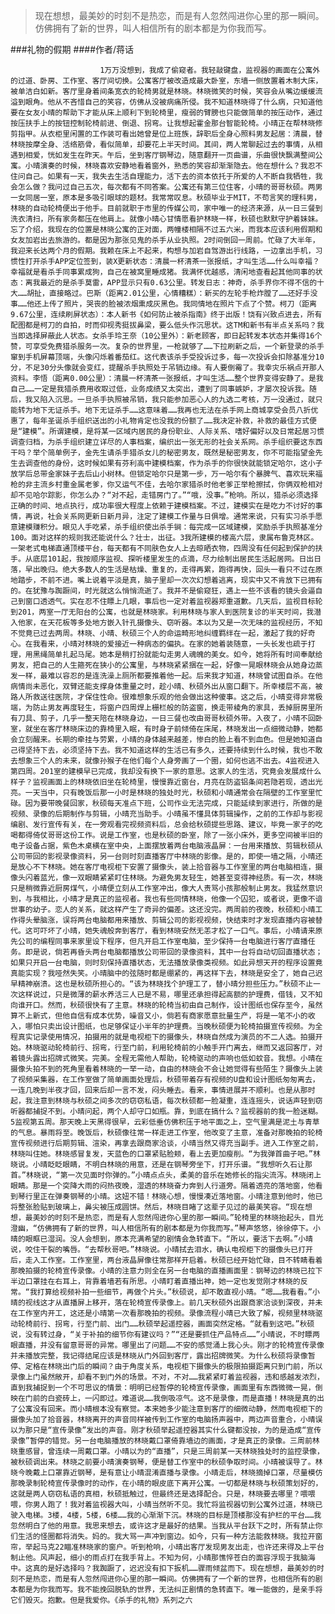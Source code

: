 > 现在想想，最美妙的时刻不是热恋，而是有人忽然闯进你心里的那一瞬间。仿佛拥有了新的世界，叫人相信所有的剧本都是为你我而写。

###礼物的假期
####作者/蒋话

						1万万没想到，我成了偷窥者。我轻敲键盘，监视器的画面在公寓外的过道、卧房、工作室、客厅间切换。公寓客厅被改造成最大卧室，东墙一侧放置着木制大床，被单洁白如新。客厅里身着间条宽衣的轮椅男就是林晓。林晓微笑的时候，笑容会从嘴边缓缓流溢到眼角。他从不吝惜自己的笑容，仿佛从没被病痛所侵。我不知道林晓得了什么病，只知道他要在女友小晴的帮助下才能从床上顺利下到轮椅里，瘦弱的臂膀也只能做简单的按压动作，通过按压扶手上的按钮控制轮椅前进、倒退、拐弯。让我想起霍金那台智能轮椅。小晴正在帮林晓修剪指甲。从衣柜里闲置的工作装可看出她曾是位上班族，辞职后全身心照料男友起居：清晨，替林晓按摩全身、活络筋骨，看似简单，却要花上半天时间。其间，两人常聊起过去的事情，从相遇到相爱，恍如发生在昨天。午后，坐到客厅钢琴边，随意翻开一页曲谱，乐曲很快飘满整间公寓。小晴演奏的时候，林晓喜欢安静地看着窗外，熟悉的笑容却渐渐隐去。他在想什么？我忍不住问自己。如果有一天，我失去生活自理能力，活下去的资本依托于所爱的人不断自我牺牲，我会怎么做？我问过自己五次，每次都有不同答案。公寓还有第三位住客，小晴的哥哥秋硕。两男一女同居一室，原本是多吸引眼球的题材。我常常叹息。秋硕毕业于MIT，不苟言笑的理科男，林晓的自动轮椅便出于他手。目前就职于市里的传媒公司，家中唯一的经济来源，从一日三餐到洗衣清扫，所有家务都压在他肩上。就像小晴心甘情愿看护林晓一样，秋硕也默默守护着妹妹。忘了介绍，我现在的位置是林晓公寓的正对面，两幢楼相隔不过五六米，而我本应该利用假期和女友加岩出去旅游的。都是因为那张见鬼的杀手从业执照。2时间倒回一周前。忙碌了大半年，我迎来长达两个月的假期。我赖在床上不起来，构想与加岩自驾游出行线路，一边拿出手机，习惯性打开杀手APP定位签到，装X更新状态：清晨一杯清茶一张报纸，才叫生活……什么叫幸福？幸福就是看杀手同事累成狗，自己在被窝里睡成猪。我满怀优越感，清闲地查看起其他同事的状态：离我最近的是杀手莫雷，APP显示只有0.63公里。转发日志：神奇，杀手界你不得不信的十大……胡扯，直接略过。巴斯（距离2.01公里，心情糟糕）：新买的左轮手枪炸膛了……还好手没事……他还上传了照片，哭丧的脸被浓烟熏成灰黑色。我同情地在照片下点了个赞。柯刀（距离9.67公里，连续刷屏状态）：本人新书《如何防止被杀指南》终于出版！饶有兴致点进去，所有配图都是柯刀的自拍，时而仰视秀挺拔鼻梁，要么低头作沉思状。这TM和新书有半点关系吗？我当即选择屏蔽此人状态。女杀手玲王奈（10公里外）：新老顾客，即日起转发本状态并集得16个赞，可享受免费猎杀服务一次。复杂的世界里，一枪就够了……下拉刷新之后，一个新登录的杀手窜到手机屏幕顶端，头像闪烁着番茄红。这代表该杀手受投诉过多，每一次投诉会扣除基准分10分，不足30分头像就会变红，提醒杀手执照处于吊销边缘。有人要倒霉了。我幸灾乐祸点开那人资料。李悟（距离0.00公里）：清晨一杯清茶一张报纸，才叫生活……整个世界变得安静了。是我自己……一定是我猎杀费用收取过低，业务成绩又太突出，遭到了同事嫉妒，才屡次投诉我。随后，我又陷入沉思。一旦杀手执照被吊销，我只能参加恶心人的九选二考核，万一没通过，就只能转为地下无证杀手。地下无证杀手……这意味着……我再也无法在杀手网上商城享受会员八折优惠了，每年圣诞杀手组织送出的小礼物肯定也没我的份额了……我决定补救，补救的最佳方式便是“建模”。所谓建模，是将某一区域内居民的身份职业、人际关系、嗜好偏好以及日常起居习惯调查归档，为杀手组织建立详尽的人事档案，编织出一张无形的社会关系网。杀手组织要这东西干吗？举个简单例子，金先生请杀手猎杀女儿的秘密男友，既然是秘密男友，你不可能指望金先生去调查他的身份，这时候如果有芬利高中建模档案，作为杀手的你很快就能锁定哈尔，这小子放学后总带金家妹子去后山小树林。但锁定哈尔只是第一步，万一哈尔有个暴脾气、喜欢玩来福枪的非主流乡村重金属老爹，你又运气不佳，去哈尔家猎杀时他老爹正举枪擦拭，你俩双枪相对却不见哈尔踪影，你怎么办？“对不起，走错房门了。”“哦，没事。”枪响。所以，猎杀必须选择正确的时间、地点执行，成功率很大程度上依赖于建模档案。不过，建模实在是吃力不讨好的事情，再说，社会关系网更新日新月异，注定了建模工作量与日俱增。通常来说，只有实习杀手愿意建模赚积分。眼见人手吃紧，杀手组织使出杀手锏：每完成一区域建模，奖励杀手执照基准分100。面对这样的规则我还能说什么？壮士，出征。3我所建模的楼高六层，隶属布鲁克林区。一架老式电梯直通顶楼平台，每天都有不同肤色女人上去晾晒衣物，四周没有任何起到保护的扶手。从底层101起，我按顺序监视、探听楼里发生的点滴，尽力绘制出居民生活起居网。日出日落，早出晚归。绝大多数人的生活是枯燥、重复的，走得再累，跑得再快，回头一看只不过在原地踏步，不前不进。嘴上说着平淡是真，脑子里却一次次幻想着逃离，现实中又不肯放下已拥有的。在犹豫与踟蹰间，时光就这么悄悄流逝了。我并不是偷窥狂，遇上一些不该看的镜头会逼自己到窗口透透气。实在忍不住瞟上几眼，事后也一定对着监视器郑重道歉。几天后，监视目标轮到201，两室一厅无阳台的公寓，也就是林晓家。利用林晓与家人到医院复诊的半天时间，我潜入他家，在天花板等多处地方嵌入针孔摄像头、窃听器。本以为又是一次无味的监视经历，不知不觉竟已过去两周。林晓、小晴、秋硕三个人的命运畸形地纠缠羁绊在一起，激起了我的好奇心。在我看来，小晴对林晓的爱接近一种病态的偏执。在家的她着装随意，一头长发也疏于打理，用黑绳简单扎起马尾。她本是稍打扮就能勾走男人魂魄的美女。如今，她将所有时间奉献给男友，把自己的人生箍死在狭小的公寓里，与林晓紧紧捆在一起，好像一晃眼林晓会从她身边蒸发一样，最难以容忍的是连洗澡上厕所都要推着他一起。后来我才知道，林晓曾试图自杀。在他病情尚未恶化，双臂还能支撑身体重量之时，趁小晴、秋硕外出从窗口翻下。所幸楼层不高，被路人所救送往医院，才保住性命。很难想象乐观的他会做出这种傻事。这之后，小晴变得非常极端，为防止男友再度轻生，将窗户四周焊上栅栏般的防盗窗，换走带棱角的家具，丢掉厨房里所有刀具、剪子，几乎一整天陪在林晓身边，一日三餐也改由哥哥秋硕外带。入夜了，小晴不回卧室，就坐在客厅林晓床边的靠椅里入眠，有时身子前倾倚在床尾，林晓发出一点细微动静，她都会立刻醒来。长期的牵挂与劳累，小晴的身体越来越差，惨白的脸上看不到血色。但是她知道自己得坚持下去，必须坚持下去。我不知道这样的生活已有多久，还要持续到什么时候，我也不敢去想象三个人的未来，就像孙猴子在他们每个人身旁画了一个圈，如何也逃不出去。4监视进入第四周。201室的建模早已完成，我却没有换下一家的意思。这家人的生活，究竟会发展成什么样子？监视画面上的林晓依旧坐在轮椅里，慢慢靠近窗台，月亮在防盗铝条间若隐若现，透出光亮。一天当中，只有晚饭后那一小时是林晓的独处时光，秋硕和小晴通常会在隔壁的工作室里忙碌。因为要带晚餐回家，秋硕每天准点下班，公司作业无法完成，只能延续到家进行，所做的是视频、录像的后期制作与剪辑，小晴充当助手。小晴虽不懂具体剪辑操作，之前的工作却与影视编剧、发行宣传有关，在一旁观看完视频资料后，总会给秋硕提些思路、建议，毕竟一家子的吃喝都得倚仗哥哥这份工作。说是工作室，也是秋硕的卧室，除了一张小床外，更多空间被半旧的电子设备占据，紫色木桌横在室中央，上面摆放着两台电脑液晶屏：一台用来播放、剪辑秋硕从公司带回的影视录像资料，另一台则时刻直播客厅中林晓的影像。是的，即使一墙之隔，小晴还是放心不下林晓。她在客厅电视柜下安置了摄像头，装上拾音器与工作室里的两台电脑相连，摄像头闪着蓝光，像一双眼睛紧紧盯住林晓。为避免男友轻生，她甚至变得神经质。有一次，林晓只是稍微靠近厨房煤气，小晴便立刻从工作室冲出，像大人责骂小孩那般制止男友。我猛然意识到，与我相比，小晴才是真正的监视者。我也有些同情林晓，他像一个囚犯，或者说，更像不谙世事的幼子。恋人的关系，就这样产生了奇异的偏差。这还没完。两周前的夜晚，秋硕和小晴工作得头晕脑涨，误将两台电脑都用来播放、剪辑公司的影视视频，快结束时才发现直播内容被替代。这可吓坏了小晴，她失魂般奔到客厅，看到林晓安然无恙才松了一口气。事后，小晴请来原先公司的编程同事来家里设下程序，但凡开启工作室电脑，至少保持一台电脑进行客厅直播任务。即是说，倘若再昏头两台电脑都播放公司带回的录像资料，其中一台将自动切回直播状态；如果只开启一台电脑，则时刻保持直播状态，无法播放录像类视频。如此异想天开的程序设置竟真能实现？我哑然失笑。小晴脑中的弦随时都是绷紧的，再这样下去，林晓是安全了，她自己迟早精神崩溃。这也是秋硕所担心的。“该为林晓找个护理工了，替小晴分担些压力。”秋硕不止一次这样说过，只是微薄的薪水养活三人已是不易，哪里还承担得起高额的护理费，借钱，又不知向谁开口。然而，秋硕很快有了主意。林晓的轮椅当初由自己制作，设计图纸也保存至今，虽然算不上新式，但他自信有成本优势，噪音又小，倘若有商家愿意批量生产，将是一笔不小的收入，哪怕只卖出设计图纸，也足够保证小半年的护理费。当晚秋硕便为轮椅拍摄宣传视频。为全程真实记录使用情况，拍摄用的就是电视柜下的摄像头，林晓自然成为演员的不二人选。拍摄开始。林晓驱动轮椅前行、拐弯，行至门前，利用轮椅前的小触手开门离去，继而又返回客厅，对着镜头露出招牌式微笑。完美。全程无需他人帮助，轮椅驱动的声响也低如蚊音。我想。小晴在摄像头拍不到的死角里看着林晓的一举一动，自由的林晓会不会让她觉得有些陌生？摄像头上装了视频采集器，在工作室做了简单画面处理后，秋硕带着存有视频的U盘和设计图纸匆匆离去，一连几晚到半夜才回，回来后却一言不发，闷头睡去。看来，事情进展并不顺利。也是从那时起，我注意到林晓与秋硕之间多次的窃窃私语，每次秋硕都一脸凝重，连连摇头，说话声轻到窃听器都捕捉不到。小晴问起，两个人却守口如瓶。靠，到底在搞什么？监视器前的我一脸迷糊。5监视第五周。那天晚上天黑得很早，云彩低垂仿佛积压于地平面之上，空气里满是泥土与青草的气息。暴雨将至。晚饭后，秋硕像往常一样走进工作室，他改变了主意，准备对那晚拍的轮椅宣传视频进行后期剪辑、渲染，再拿去跟商家洽谈，小晴当然又得充当副手。进入工作室之前，林晓叫住她。林晓感冒复发，天蓝色的口罩紧贴脸颊，看上去更加瘦削。“为我弹首曲子吧。”林晓说。小晴眨眨眼睛，不明白林晓的用意，还是在钢琴旁坐下，打开乐谱。“我想听久石让那首。”林晓说，“第一次见面时你弹的。”小晴点点头，柔美的音乐在她修长的指尖流泻。林晓闭上眼睛。那是一个突降大雨的闷热夜晚，湿透的林晓奋力奔到人行道旁。隔着透亮的落地窗，他看到琴行里正在弹奏钢琴的小晴。这妞不错！林晓心想，慢慢凑近落地窗。小晴注意到他时，他已将整张脸贴到玻璃上，鼻尖被压成圆饼。然后，林晓目睹了这辈子见过的最美笑容。“现在想想，最美妙的时刻不是热恋，而是有人忽然闯进你心里的那一瞬间。”轮椅里的林晓抬起头，目光澄幽，“仿佛拥有了新的世界，叫人相信所有的剧本都是为你我而写。”琴声悠悠，徐徐停下。小晴的眼眶已湿润。没人会想到，原本充满希望的剧情会急转直下。“所以，要活下去啊。”小晴说，咬住干裂的嘴唇。“去帮秋哥吧。”林晓说。小晴拭去泪水，确认电视柜下的摄像头已打开后，走入工作室。工作室里，两台液晶屏像往常那样开启着。秋硕已经开始忙碌，目不转睛看着那晚拍摄的轮椅宣传录像。小晴的注意力则全在另一台电脑的直播画面里：钢琴边的林晓已拉下半边口罩挂在右耳上，背靠着墙若有所思。小晴盯着直播出神，她一定也发觉刚才林晓的反常。“我打算给视频补拍一些细节，再做个片头。”秋硕说，却不敢直视小晴。“嗯……我看看。”小晴的视线这才从直播屏上移开，落在轮椅宣传录像上。前几天秋硕外出跟商家洽谈到深夜，并未在工作室内开工，这还是小晴第一次看那晚拍的视频。录像流程小晴已大致了解，视频里林晓驱动轮椅前行、拐弯，行至门前、出门……秋硕举起遥控器，画面突然定格。“就看到这吧。”秋硕说，没有转过身，“关于补拍的细节你有建议吗？”“还是要抓住产品特点……”小晴说，不时瞟两眼直播，并没有留意哥哥的异常。哪里出了问题……不安的感觉涌上我心头。刚才的轮椅宣传录像并未播放完整，我记得结尾应该是林晓从门外回到客厅，露出招牌微笑。为什么秋硕将录像暂停、定格在林晓出门后的瞬间？由于角度关系，电视柜下摄像头的极限拍摄距离只到门前，所以录像上门虽然敞开，却看不到门外的场景。不对，不对……我紧紧盯着监视器，违和感越发浓烈，直到我捕捉到一个不可思议的情景：明明已经暂停的轮椅宣传录像，画面里有东西微微一晃，倒映在门前的白瓷砖上，一闪即过。难道说……我倒吸凉气。这不是录像，而是直播！林晓是真的出了公寓没有回来。而小晴根本没有察觉。本来她多少能注意到客厅的细微动静，然而电视柜下的摄像头加了拾音器，林晓离开的声音同样被传到工作室的电脑扬声器中，两边声音重合，小晴误以为那只是“宣传录像”发出的声音。刚才秋硕举起遥控器其实什么键都没按，为的是造成“宣传录像”暂停的错觉。另一台电脑播放的林晓戴口罩倚靠墙边的画面，才是真正的录像。三周前林晓重感冒，曾连续一周戴口罩。小晴以为的“直播”，只是三周前某一天林晓独处时的监控录像，被秋硕调出来。林晓之前要小晴演奏钢琴，便是替工作室中的秋硕争取时间。小晴被误导了。林晓今晚戴上口罩靠近钢琴，是有意让小晴混淆直播与录像。小晴走后，林晓摘掉口罩，尽量模仿那晚录制轮椅宣传录像时的动作，在小晴的眼皮底下离开公寓。一切都是林晓与秋硕策划好的，这就是两人窃窃私语的真相，秋硕抵触过，但最终还是选择配合。只是，林晓要去哪里？喂喂喂，你男人跑了！我对着监视器大叫，小晴当然听不见。我忙将监视器切到公寓外过道，林晓已驶入电梯。3楼，4楼，5楼，6楼……我的心渐渐下沉。林晓的目标是顶楼那没有护栏的平台……我忽然明白了他的用意。我思来想去，或许这才是最好的结果。当我从平台跃下之时，所有禁止你们生活的怪圈都将消失。妈的。我大骂一声冲到窗边。如今，只有一种方法能救林晓。我拉开窗帘，举起马克22瞄准林晓家的窗户。听到枪响，小晴出客厅发现男友出走，也许还来得及上平台制止他。风声起，细小的雨点打在我手背上。不知为何，小晴那憔悴苍白的面容浮现于我脑海中。这真的是好选择吗？我踟蹰了，迟迟没有扣下扳机……骤雨倾盆而下。现在想想，最美妙的时刻不是热恋，而是有人忽然闯进你心里的那一瞬间。仿佛拥有了一个新的世界，也相信所有的剧本都是为你我而写。我不能挽回脱轨的世界，无法纠正剧情的急转直下。唯一能做的，是亲手将它们毁灭。抱歉。但是我爱你。《杀手的礼物》系列之六			  		